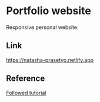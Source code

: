 # Portfolio website

Responsive personal website.

## Link

https://natasha-prasetyo.netlify.app

## Reference

[Followed tutorial](https://www.youtube.com/watch?v=ldwlOzRvYOU)